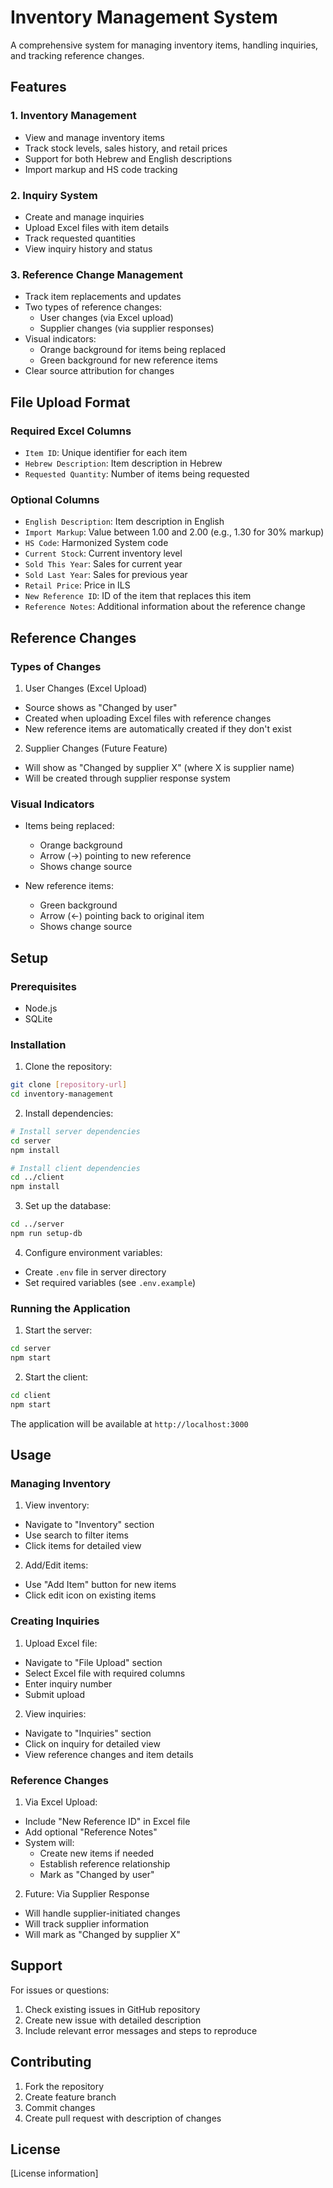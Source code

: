 # Inventory Management System

A comprehensive system for managing inventory items, handling inquiries, and tracking reference changes.

## Features

### 1. Inventory Management
- View and manage inventory items
- Track stock levels, sales history, and retail prices
- Support for both Hebrew and English descriptions
- Import markup and HS code tracking

### 2. Inquiry System
- Create and manage inquiries
- Upload Excel files with item details
- Track requested quantities
- View inquiry history and status

### 3. Reference Change Management
- Track item replacements and updates
- Two types of reference changes:
  - User changes (via Excel upload)
  - Supplier changes (via supplier responses)
- Visual indicators:
  - Orange background for items being replaced
  - Green background for new reference items
- Clear source attribution for changes

## File Upload Format

### Required Excel Columns
- `Item ID`: Unique identifier for each item
- `Hebrew Description`: Item description in Hebrew
- `Requested Quantity`: Number of items being requested

### Optional Columns
- `English Description`: Item description in English
- `Import Markup`: Value between 1.00 and 2.00 (e.g., 1.30 for 30% markup)
- `HS Code`: Harmonized System code
- `Current Stock`: Current inventory level
- `Sold This Year`: Sales for current year
- `Sold Last Year`: Sales for previous year
- `Retail Price`: Price in ILS
- `New Reference ID`: ID of the item that replaces this item
- `Reference Notes`: Additional information about the reference change

## Reference Changes

### Types of Changes

1. User Changes (Excel Upload)
- Source shows as "Changed by user"
- Created when uploading Excel files with reference changes
- New reference items are automatically created if they don't exist

2. Supplier Changes (Future Feature)
- Will show as "Changed by supplier X" (where X is supplier name)
- Will be created through supplier response system

### Visual Indicators

- Items being replaced:
  - Orange background
  - Arrow (→) pointing to new reference
  - Shows change source

- New reference items:
  - Green background
  - Arrow (←) pointing back to original item
  - Shows change source

## Setup

### Prerequisites
- Node.js
- SQLite

### Installation

1. Clone the repository:
```bash
git clone [repository-url]
cd inventory-management
```

2. Install dependencies:
```bash
# Install server dependencies
cd server
npm install

# Install client dependencies
cd ../client
npm install
```

3. Set up the database:
```bash
cd ../server
npm run setup-db
```

4. Configure environment variables:
- Create `.env` file in server directory
- Set required variables (see `.env.example`)

### Running the Application

1. Start the server:
```bash
cd server
npm start
```

2. Start the client:
```bash
cd client
npm start
```

The application will be available at `http://localhost:3000`

## Usage

### Managing Inventory

1. View inventory:
- Navigate to "Inventory" section
- Use search to filter items
- Click items for detailed view

2. Add/Edit items:
- Use "Add Item" button for new items
- Click edit icon on existing items

### Creating Inquiries

1. Upload Excel file:
- Navigate to "File Upload" section
- Select Excel file with required columns
- Enter inquiry number
- Submit upload

2. View inquiries:
- Navigate to "Inquiries" section
- Click on inquiry for detailed view
- View reference changes and item details

### Reference Changes

1. Via Excel Upload:
- Include "New Reference ID" in Excel file
- Add optional "Reference Notes"
- System will:
  - Create new items if needed
  - Establish reference relationship
  - Mark as "Changed by user"

2. Future: Via Supplier Response
- Will handle supplier-initiated changes
- Will track supplier information
- Will mark as "Changed by supplier X"

## Support

For issues or questions:
1. Check existing issues in GitHub repository
2. Create new issue with detailed description
3. Include relevant error messages and steps to reproduce

## Contributing

1. Fork the repository
2. Create feature branch
3. Commit changes
4. Create pull request with description of changes

## License

[License information]
